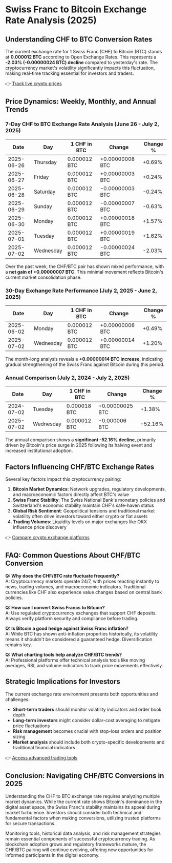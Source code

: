 # Swiss Franc to Bitcoin Exchange Rate Analysis (2025)

## Understanding CHF to BTC Conversion Rates

The current exchange rate for 1 Swiss Franc (CHF) to Bitcoin (BTC) stands at **0.000012 BTC** according to Open Exchange Rates. This represents a **-2.03% (-0.00000024 BTC) decline** compared to yesterday's rate. The cryptocurrency market's volatility significantly impacts this fluctuation, making real-time tracking essential for investors and traders.

👉 [Track live crypto prices](https://bit.ly/okx-bonus)

## Price Dynamics: Weekly, Monthly, and Annual Trends

### 7-Day CHF to BTC Exchange Rate Analysis (June 26 - July 2, 2025)

| Date       | Day       | 1 CHF in BTC | Change      | Change % |
|------------|-----------|--------------|-------------|----------|
| 2025-06-26 | Thursday  | 0.000012 BTC   | +0.00000008 BTC | +0.69%   |
| 2025-06-27 | Friday    | 0.000012 BTC   | +0.00000003 BTC | +0.24%   |
| 2025-06-28 | Saturday  | 0.000012 BTC   | -0.00000003 BTC | -0.24%   |
| 2025-06-29 | Sunday    | 0.000012 BTC   | -0.00000007 BTC | -0.63%   |
| 2025-06-30 | Monday    | 0.000012 BTC   | +0.00000018 BTC | +1.57%   |
| 2025-07-01 | Tuesday   | 0.000012 BTC   | +0.00000019 BTC | +1.62%   |
| 2025-07-02 | Wednesday | 0.000012 BTC   | -0.00000024 BTC | -2.03%   |

Over the past week, the CHF/BTC pair has shown mixed performance, with a **net gain of +0.00000007 BTC**. This minimal movement reflects Bitcoin's current market consolidation phase.

### 30-Day Exchange Rate Performance (July 2, 2025 - June 2, 2025)

| Date       | Day       | 1 CHF in BTC | Change      | Change % |
|------------|-----------|--------------|-------------|----------|
| 2025-06-02 | Monday    | 0.000012 BTC   | +0.00000006 BTC | +0.49%   |
| 2025-07-02 | Wednesday | 0.000012 BTC   | +0.00000014 BTC | +1.20%   |

The month-long analysis reveals a **+0.00000014 BTC increase**, indicating gradual strengthening of the Swiss Franc against Bitcoin during this period.

### Annual Comparison (July 2, 2024 - July 2, 2025)

| Date       | Day       | 1 CHF in BTC | Change      | Change % |
|------------|-----------|--------------|-------------|----------|
| 2024-07-02 | Tuesday   | 0.000018 BTC   | +0.00000025 BTC | +1.38%   |
| 2025-07-02 | Wednesday | 0.000012 BTC   | -0.000006 BTC   | -52.16%   |

The annual comparison shows a **significant -52.16% decline**, primarily driven by Bitcoin's price surge in 2025 following its halving event and increased institutional adoption.

## Factors Influencing CHF/BTC Exchange Rates

Several key factors impact this cryptocurrency pairing:

1. **Bitcoin Market Dynamics**: Network upgrades, regulatory developments, and macroeconomic factors directly affect BTC's value
2. **Swiss Franc Stability**: The Swiss National Bank's monetary policies and Switzerland's economic stability maintain CHF's safe-haven status
3. **Global Risk Sentiment**: Geopolitical tensions and traditional market volatility often drive investors toward either crypto or fiat assets
4. **Trading Volumes**: Liquidity levels on major exchanges like OKX influence price discovery

👉 [Compare crypto exchange platforms](https://bit.ly/okx-bonus)

## FAQ: Common Questions About CHF/BTC Conversion

**Q: Why does the CHF/BTC rate fluctuate frequently?**  
A: Cryptocurrency markets operate 24/7, with prices reacting instantly to news, trading volumes, and macroeconomic indicators. Traditional currencies like CHF also experience value changes based on central bank policies.

**Q: How can I convert Swiss Francs to Bitcoin?**  
A: Use regulated cryptocurrency exchanges that support CHF deposits. Always verify platform security and compliance before trading.

**Q: Is Bitcoin a good hedge against Swiss Franc inflation?**  
A: While BTC has shown anti-inflation properties historically, its volatility means it shouldn't be considered a guaranteed hedge. Diversification remains key.

**Q: What charting tools help analyze CHF/BTC trends?**  
A: Professional platforms offer technical analysis tools like moving averages, RSI, and volume indicators to track price movements effectively.

## Strategic Implications for Investors

The current exchange rate environment presents both opportunities and challenges:

- **Short-term traders** should monitor volatility indicators and order book depth
- **Long-term investors** might consider dollar-cost averaging to mitigate price fluctuations
- **Risk management** becomes crucial with stop-loss orders and position sizing
- **Market analysis** should include both crypto-specific developments and traditional financial indicators

👉 [Access advanced trading tools](https://bit.ly/okx-bonus)

## Conclusion: Navigating CHF/BTC Conversions in 2025

Understanding the CHF to BTC exchange rate requires analyzing multiple market dynamics. While the current rate shows Bitcoin's dominance in the digital asset space, the Swiss Franc's stability maintains its appeal during market turbulence. Investors should consider both technical and fundamental factors when making conversions, utilizing trusted platforms for secure transactions.

Monitoring tools, historical data analysis, and risk management strategies remain essential components of successful cryptocurrency trading. As blockchain adoption grows and regulatory frameworks mature, the CHF/BTC pairing will continue evolving, offering new opportunities for informed participants in the digital economy.